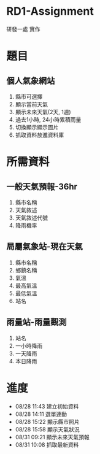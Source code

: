 # RD1-Assignment
研發一處 實作

# 題目
## 個人氣象網站
1. 縣市可選擇
2. 顯示當前天氣
3. 顯示未來天氣(2天, 1週)
4. 過去1小時, 24小時累積雨量
5. 切換顯示顯示圖片
6. 抓取資料放進資料庫

# 所需資料
## 一般天氣預報-36hr
1. 縣市名稱
2. 天氣敘述
3. 天氣敘述代號
4. 降雨機率

## 局屬氣象站-現在天氣
1. 縣市名稱
2. 鄉鎮名稱
3. 氣溫
4. 最高氣溫
5. 最低氣溫
6. 站名

## 雨量站-雨量觀測
1. 站名
2. 一小時降雨
3. 一天降雨
4. 本日降雨

# 進度
- 08/28 11:43 建立初始資料
- 08/28 14:11 選單連動
- 08/28 15:22 顯示縣市照片
- 08/28 15:58 顯示天氣狀況
- 08/31 09:21 顯示未來天氣預報
- 08/31 10:08 抓取最新資料